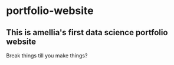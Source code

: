 # portfolio-website

## This is amellia's first data science portfolio website

Break things till you make things? 
